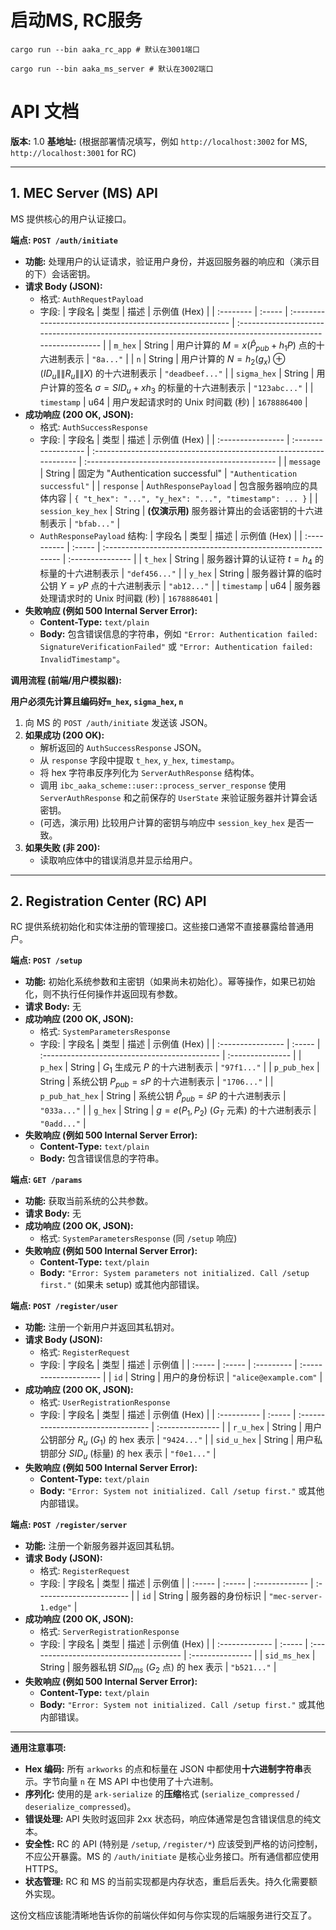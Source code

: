 # 启动MS, RC服务
```shell
cargo run --bin aaka_rc_app # 默认在3001端口
```
```shell
cargo run --bin aaka_ms_server # 默认在3002端口
```

# **API 文档**

**版本:** 1.0
**基地址:** (根据部署情况填写，例如 `http://localhost:3002` for MS, `http://localhost:3001` for RC)

---

## **1. MEC Server (MS) API**

MS 提供核心的用户认证接口。

**端点: `POST /auth/initiate`**

*   **功能:** 处理用户的认证请求，验证用户身份，并返回服务器的响应和（演示目的下）会话密钥。
*   **请求 Body (JSON):**
    *   格式: `AuthRequestPayload`
    *   字段:
        | 字段名    | 类型   | 描述                                                     | 示例值 (Hex)                                                                                                |
        | :-------- | :----- | :------------------------------------------------------- | :---------------------------------------------------------------------------------------------------------- |
        | `m_hex`   | String | 用户计算的 $M = x(\hat{P}_{pub} + h_1 P)$ 点的十六进制表示 | `"8a..."`                                                                                                   |
        | `n`       | String | 用户计算的 $N = h_2(g_x) \oplus (ID_u\|\|R_u\|\|X)$ 的十六进制表示 | `"deadbeef..."`                                                                                             |
        | `sigma_hex` | String | 用户计算的签名 $\sigma = SID_u + x h_3$ 的标量的十六进制表示 | `"123abc..."`                                                                                               |
        | `timestamp` | u64    | 用户发起请求时的 Unix 时间戳 (秒)                        | `1678886400`                                                                                                |
*   **成功响应 (200 OK, JSON):**
    *   格式: `AuthSuccessResponse`
    *   字段:
        | 字段名            | 类型                | 描述                                                                | 示例值 (Hex)                                     |
        | :---------------- | :------------------ | :------------------------------------------------------------------ | :----------------------------------------------- |
        | `message`         | String              | 固定为 "Authentication successful"                                  | `"Authentication successful"`                    |
        | `response`        | `AuthResponsePayload` | 包含服务器响应的具体内容                                            | `{ "t_hex": "...", "y_hex": "...", "timestamp": ... }` |
        | `session_key_hex` | String              | **(仅演示用)** 服务器计算出的会话密钥的十六进制表示                 | `"bfab..."`                                      |
    *   `AuthResponsePayload` 结构:
        | 字段名      | 类型   | 描述                                                         | 示例值 (Hex)     |
        | :---------- | :----- | :----------------------------------------------------------- | :--------------- |
        | `t_hex`     | String | 服务器计算的认证符 $t = h_4$ 的标量的十六进制表示            | `"def456..."`    |
        | `y_hex`     | String | 服务器计算的临时公钥 $Y = yP$ 点的十六进制表示               | `"ab12..."`      |
        | `timestamp` | u64    | 服务器处理请求时的 Unix 时间戳 (秒)                          | `1678886401`     |
*   **失败响应 (例如 500 Internal Server Error):**
    *   **Content-Type:** `text/plain`
    *   **Body:** 包含错误信息的字符串，例如 `"Error: Authentication failed: SignatureVerificationFailed"` 或 `"Error: Authentication failed: InvalidTimestamp"`。

**调用流程 (前端/用户模拟器):**

**用户必须先计算且编码好`m_hex`, `sigma_hex`, `n`**
1.  向 MS 的 `POST /auth/initiate` 发送该 JSON。
2.  **如果成功 (200 OK):**
    *   解析返回的 `AuthSuccessResponse` JSON。
    *   从 `response` 字段中提取 `t_hex`, `y_hex`, `timestamp`。
    *   将 hex 字符串反序列化为 `ServerAuthResponse` 结构体。
    *   调用 `ibc_aaka_scheme::user::process_server_response` 使用 `ServerAuthResponse` 和之前保存的 `UserState` 来验证服务器并计算会话密钥。
    *   (可选，演示用) 比较用户计算的密钥与响应中 `session_key_hex` 是否一致。
3.  **如果失败 (非 200):**
    *   读取响应体中的错误消息并显示给用户。

---

## **2. Registration Center (RC) API**

RC 提供系统初始化和实体注册的管理接口。这些接口通常不直接暴露给普通用户。

**端点: `POST /setup`**

*   **功能:** 初始化系统参数和主密钥（如果尚未初始化）。幂等操作，如果已初始化，则不执行任何操作并返回现有参数。
*   **请求 Body:** 无
*   **成功响应 (200 OK, JSON):**
    *   格式: `SystemParametersResponse`
    *   字段:
        | 字段名            | 类型   | 描述                                          | 示例值 (Hex)     |
        | :---------------- | :----- | :-------------------------------------------- | :--------------- |
        | `p_hex`           | String | $G_1$ 生成元 $P$ 的十六进制表示                 | `"97f1..."`      |
        | `p_pub_hex`       | String | 系统公钥 $P_{pub} = sP$ 的十六进制表示          | `"1706..."`      |
        | `p_pub_hat_hex`   | String | 系统公钥 $\hat{P}_{pub} = \hat{s}P$ 的十六进制表示 | `"033a..."`      |
        | `g_hex`           | String | $g = e(P_1, P_2)$ ($G_T$ 元素) 的十六进制表示    | `"0add..."`      |
*   **失败响应 (例如 500 Internal Server Error):**
    *   **Content-Type:** `text/plain`
    *   **Body:** 包含错误信息的字符串。

**端点: `GET /params`**

*   **功能:** 获取当前系统的公共参数。
*   **请求 Body:** 无
*   **成功响应 (200 OK, JSON):**
    *   格式: `SystemParametersResponse` (同 `/setup` 响应)
*   **失败响应 (例如 500 Internal Server Error):**
    *   **Content-Type:** `text/plain`
    *   **Body:** `"Error: System parameters not initialized. Call /setup first."` (如果未 setup) 或其他内部错误。

**端点: `POST /register/user`**

*   **功能:** 注册一个新用户并返回其私钥对。
*   **请求 Body (JSON):**
    *   格式: `RegisterRequest`
    *   字段:
        | 字段名 | 类型   | 描述       | 示例值                |
        | :----- | :----- | :--------- | :-------------------- |
        | `id`   | String | 用户的身份标识 | `"alice@example.com"` |
*   **成功响应 (200 OK, JSON):**
    *   格式: `UserRegistrationResponse`
    *   字段:
        | 字段名      | 类型   | 描述                               | 示例值 (Hex)     |
        | :---------- | :----- | :--------------------------------- | :--------------- |
        | `r_u_hex`   | String | 用户公钥部分 $R_u$ ($G_1$) 的 hex 表示 | `"9424..."`      |
        | `sid_u_hex` | String | 用户私钥部分 $SID_u$ (标量) 的 hex 表示 | `"f0e1..."`      |
*   **失败响应 (例如 500 Internal Server Error):**
    *   **Content-Type:** `text/plain`
    *   **Body:** `"Error: System not initialized. Call /setup first."` 或其他内部错误。

**端点: `POST /register/server`**

*   **功能:** 注册一个新服务器并返回其私钥。
*   **请求 Body (JSON):**
    *   格式: `RegisterRequest`
    *   字段:
        | 字段名 | 类型   | 描述           | 示例值                   |
        | :----- | :----- | :------------- | :----------------------- |
        | `id`   | String | 服务器的身份标识 | `"mec-server-1.edge"`    |
*   **成功响应 (200 OK, JSON):**
    *   格式: `ServerRegistrationResponse`
    *   字段:
        | 字段名         | 类型   | 描述                                    | 示例值 (Hex)     |
        | :------------- | :----- | :-------------------------------------- | :--------------- |
        | `sid_ms_hex`   | String | 服务器私钥 $SID_{ms}$ ($G_2$ 点) 的 hex 表示 | `"b521..."`      |
*   **失败响应 (例如 500 Internal Server Error):**
    *   **Content-Type:** `text/plain`
    *   **Body:** `"Error: System not initialized. Call /setup first."` 或其他内部错误。

---

**通用注意事项:**

*   **Hex 编码:** 所有 `arkworks` 的点和标量在 JSON 中都使用**十六进制字符串**表示。字节向量 `n` 在 MS API 中也使用了十六进制。
*   **序列化:** 使用的是 `ark-serialize` 的**压缩**格式 (`serialize_compressed` / `deserialize_compressed`)。
*   **错误处理:** API 失败时返回非 2xx 状态码，响应体通常是包含错误信息的纯文本。
*   **安全性:** RC 的 API (特别是 `/setup`, `/register/*`) 应该受到严格的访问控制，不应公开暴露。MS 的 `/auth/initiate` 是核心业务接口。所有通信都应使用 HTTPS。
*   **状态管理:** RC 和 MS 的当前实现都是内存状态，重启后丢失。持久化需要额外实现。

这份文档应该能清晰地告诉你的前端伙伴如何与你实现的后端服务进行交互了。
